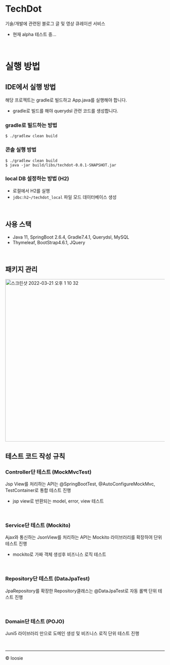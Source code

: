 # TechDot
기술/개발에 관련된 블로그 글 및 영상 큐레이션 서비스
- 현재 alpha 테스트 중...

<br>

# 실행 방법
## IDE에서 실행 방법
해당 프로젝트는 gradle로 빌드하고 App.java를 실행해야 합니다.
- gradle로 빌드를 해야 querydsl 관련 코드를 생성합니다.
### gradle로 빌드하는 방법
~~~
$ ./gradlew clean build
~~~

### 콘솔 실행 방법
~~~
$ ./gradlew clean build
$ java -jar build/libs/techdot-0.0.1-SNAPSHOT.jar
~~~

### local DB 설정하는 방법 (H2)
- 로컬에서 H2를 실행
- `jdbc:h2~/techdot_local` 파일 모드 데이터베이스 생성


<br>

## 사용 스택
- Java 11, SpringBoot 2.6.4, Gradle7.4.1, Querydsl, MySQL  
- Thymeleaf, BootStrap4.6.1, JQuery

<br>

## 패키지 관리
<img width="512" alt="스크린샷 2022-03-21 오후 1 10 32" src="https://user-images.githubusercontent.com/54282927/159204339-fae9a799-77f6-4f83-a45f-c329630a00ee.png">

<br>

## 테스트 코드 작성 규칙
### Controller단 테스트 (MockMvcTest)
Jsp View를 처리하는 API는 @SpringBootTest, @AutoConfigureMockMvc, TestContainer로 통합 테스트 진행
- jsp view로 반환되는 model, error, view 테스트


<br>

### Service단 테스트 (Mockito)
Ajax와 통신하는 JsonView를 처리하는 API는 Mockito 라이브러리를 확장하여 단위 테스트 진행
- mockito로 가짜 객체 생성후 비즈니스 로직 테스트

<br>

### Repository단 테스트 (DataJpaTest)
JpaRepository를 확장한 Repository클래스는 @DataJpaTest로 자동 롤백 단위 테스트 진행

<br>

### Domain단 테스트 (POJO)
Juni5 라이브러리 만으로 도메인 생성 및 비즈니스 로직 단위 테스트 진행

<br>

---
© loosie
